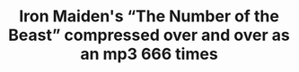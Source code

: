 ---
ee_id: '13'
site: '1'
type: '2'
long_id: 2004-004 Iron Maiden's “The Number of the Beast” compressed over and over
  as an mp3 666 times
url: 2004-004-iron-maidens-number-of-the-beast-compressed-over-and-over
title: Iron Maiden's “The Number of the Beast” compressed over and over as an mp3
  666 times
year: '2004'
medium: mp3
commission:
add_credit:
dims:
pitch: "​Iron Maiden’s “The Number of the Beast” compressed over and over as an mp3
  666 times. Click on the mp3 below to listen!"
ps: ​If you have ever wondered what Iron Maiden’s “The Number of the Beast” would
  sound like compressed over and over as an mp3 666 times…here’s your chance..and
  if u r wondering, YES it does lose quality each time it is compressed. ……..ps –
  If u like this project, don’t forget to study up on your old school and check out
  Alvin Lucier’s <a title="" href="http://www.lovely.com/titles/cd1013.html">I am
  Sitting in a Room</a>.
live_url:
related: |-
  [18] [2004-010-total-asshole-compression] 2004-010 T.A.C. - Total Asshole Compression
  [43] [2007-007-on-c] 2007-007 On C
  [189] [2004-025-total-asshole-compression] 2004-025 Total Asshole Compression
youtube:
imgs: 666-2004-004-screenshot-1-database-ih.jpg
subheading:
year2: '2004'
download: Cory-Arcangel-666.mp3
add_credits:
related_code: https://github.com/coryarcangel/666
layout: things-i-made
---